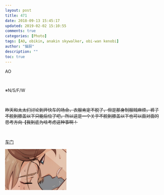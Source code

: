 ```yaml
---
layout: post
title: 471
date: 2018-09-13 15:45:17
updated: 2019-02-02 15:10:55
comments: true
categories: [Photo]
tags: [AO, obikin, anakin skywalker, obi-wan kenobi]
author: "猫厨"
description: ""
toc: true
---
```


<p>AO</p> 
<p>&nbsp;<br /></p> 
<p>※N/S/F/W</p> 
<p>&nbsp;<br /></p> 
<p><span style="text-decoration:line-through;"  >昨天和太太们讨论到开快车的场合，衣服肯定不脱了，但是那身制服贼麻烦，裤子不脱到膝盖以下只能后位了吧，所以这是一个关于不脱到膝盖以下也可以面对面的思考方向【我到底为啥考虑这种事啊！</span></p> 
<p>&nbsp;<br /></p> 
<p><a rel="nofollow" href="https://images-wixmp-ed30a86b8c4ca887773594c2.wixmp.com/intermediary/f/d97cf4c4-1f95-4c79-9e66-10b31d5fac97/dcyorrb-bd29a1aa-9bea-44c7-83b0-6d6688c1f5fa.jpg" target="_blank"  >车门</a></p>

![](https://raw.githubusercontent.com/alicewish/meowchain247/master/img_cVZNdzJtQk9JV2ZiRUxFR05EVng3dGNpTnF3bzRFQW5GZTZsYWNaQ3RmTDVvWnJEOXRELzJRPT0.png)